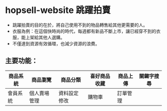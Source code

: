 # hopsell-website 跳躍拍賣

 * 跳躍拍賣的目的在於，將自己使用不到的物品轉售給其他更需要的人。
 * 衣服為例：在這個快時尚的時代，每週都有新品不斷上市，讓已經穿不到的衣服，能上架給其他人選購。
 * 不僅達到資源有效循環，也減少資源的浪費。

## 主要功能：

| 商品系統 | 商品瀏覽 | 商品分類 | 喜好商品收藏 | 商品上傳 | 關鍵字搜尋 |
| -------- | -------- | -------- | -------- | -------- |-------- |
| 會員系統  | 個人賣場管理 | 資料設定修改 | 購物車  | 訂單管理  |   |


